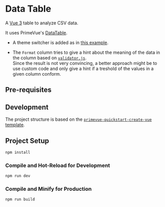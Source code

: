 # Data Table

A [Vue 3](https://vuejs.org/) table to analyze CSV data.

It uses PrimeVue's [DataTable](https://primevue.org/datatable/).  

* A theme switcher is added as in [this example](https://primevue.org/datatable/#basic_filter).

* The `Format` column tries to give a hint about the meaning of the data in the column based on [`validator.js`](https://github.com/validatorjs/validator.js).  
Since the result is not very convincing, a better approach might be to use custom code and only give a hint if a treshold of the values in a given column conform.

## Pre-requisites

## Development

The project structure is based on the [`primevue-quickstart-create-vue` template](https://github.com/primefaces/primevue-examples/tree/main/vite-quickstart).

## Project Setup

```sh
npm install
```

### Compile and Hot-Reload for Development

```sh
npm run dev
```

### Compile and Minify for Production

```sh
npm run build
```
